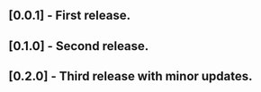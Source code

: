 ## [0.0.1] - First release.

## [0.1.0] - Second release.

## [0.2.0] - Third release with minor updates.

